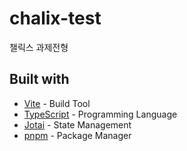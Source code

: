 # chalix-test

챌릭스 과제전형

## Built with

- [Vite](https://vitejs.dev/) - Build Tool
- [TypeScript](https://www.typescriptlang.org/) - Programming Language
- [Jotai](https://jotai.org/) - State Management
- [pnpm](https://pnpm.io/) - Package Manager
